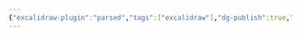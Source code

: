 ```yaml
---
{"excalidraw-plugin":"parsed","tags":["excalidraw"],"dg-publish":true,"permalink":"/setor-contabil/3-recursos/sobre-o-checklist-contabil-excalidraw/","dgPassFrontmatter":true,"created":"2025-06-03T22:59:43.410-03:00","updated":"2025-06-03T23:12:47.901-03:00"}
---
```

<style> .container {font-family: sans-serif; text-align: center;} .button-wrapper button {z-index: 1;height: 40px; width: 100px; margin: 10px;padding: 5px;} .excalidraw .App-menu_top .buttonList { display: flex;} .excalidraw-wrapper { height: 800px; margin: 50px; position: relative;} :root[dir="ltr"] .excalidraw .layer-ui__wrapper .zen-mode-transition.App-menu_bottom--transition-left {transform: none;} </style><script src="https://cdn.jsdelivr.net/npm/react@17/umd/react.production.min.js"></script><script src="https://cdn.jsdelivr.net/npm/react-dom@17/umd/react-dom.production.min.js"></script><script type="text/javascript" src="https://cdn.jsdelivr.net/npm/@excalidraw/excalidraw@0/dist/excalidraw.production.min.js"></script><div id="Sobre_o_checklist_contabilexcalidraw.md"></div><script>(function(){const InitialData={"type":"excalidraw","version":2,"source":"https://github.com/zsviczian/obsidian-excalidraw-plugin/releases/tag/2.5.2","elements":[{"type":"text","version":853,"versionNonce":2009711690,"index":"b1G","isDeleted":false,"id":"pKsJW2xU","fillStyle":"solid","strokeWidth":2,"strokeStyle":"solid","roughness":1,"opacity":100,"angle":0,"x":-1816.1945725663659,"y":1512.8399284876564,"strokeColor":"#1e1e1e","backgroundColor":"transparent","width":814.3339579098629,"height":217.7876276173793,"seed":27385283,"groupIds":[],"frameId":null,"roundness":null,"boundElements":[],"updated":1749003160432,"link":null,"locked":false,"fontSize":58.07670069796781,"fontFamily":5,"text":"1. Extratos bancários\nconsolidados detalhado -\nFormatos PDF e OFX","rawText":"1. Extratos bancários consolidados detalhado - Formatos PDF e OFX","textAlign":"left","verticalAlign":"top","containerId":null,"originalText":"1. Extratos bancários consolidados detalhado - Formatos PDF e OFX","autoResize":false,"lineHeight":1.25},{"type":"text","version":867,"versionNonce":366673238,"index":"b1H","isDeleted":false,"id":"e4IkXbo3","fillStyle":"solid","strokeWidth":2,"strokeStyle":"solid","roughness":1,"opacity":100,"angle":0,"x":-877.2997705492139,"y":1535.943999279507,"strokeColor":"#1e1e1e","backgroundColor":"transparent","width":903.4016182451126,"height":145.19175174491954,"seed":1439116643,"groupIds":[],"frameId":null,"roundness":null,"boundElements":[],"updated":1749003160432,"link":null,"locked":false,"fontSize":58.07670069796781,"fontFamily":5,"text":"2. Comprovantes bancários -\nFormato PDF / HTML","rawText":"2. Comprovantes bancários - Formato PDF / HTML","textAlign":"left","verticalAlign":"top","containerId":null,"originalText":"2. Comprovantes bancários - Formato PDF / HTML","autoResize":false,"lineHeight":1.25},{"type":"text","version":928,"versionNonce":123644682,"index":"b1I","isDeleted":false,"id":"b8D9yojl","fillStyle":"solid","strokeWidth":2,"strokeStyle":"solid","roughness":1,"opacity":100,"angle":0,"x":246.09334931586773,"y":1548.9114847146948,"strokeColor":"#1e1e1e","backgroundColor":"transparent","width":652.1036208939498,"height":145.19175174491954,"seed":65112323,"groupIds":[],"frameId":null,"roundness":null,"boundElements":[],"updated":1749003160432,"link":null,"locked":false,"fontSize":58.07670069796781,"fontFamily":5,"text":"3. Aplicação financeira\n- Formato PDF","rawText":"3. Aplicação financeira - Formato PDF","textAlign":"left","verticalAlign":"top","containerId":null,"originalText":"3. Aplicação financeira - Formato PDF","autoResize":false,"lineHeight":1.25},{"type":"text","version":889,"versionNonce":595387030,"index":"b1J","isDeleted":false,"id":"UygfBZE7","fillStyle":"solid","strokeWidth":2,"strokeStyle":"solid","roughness":1,"opacity":100,"angle":0,"x":-1750.3983474678603,"y":2447.9584670642234,"strokeColor":"#1e1e1e","backgroundColor":"transparent","width":674.3701371967059,"height":217.7876276173793,"seed":560951459,"groupIds":[],"frameId":null,"roundness":null,"boundElements":[],"updated":1749003160432,"link":null,"locked":false,"fontSize":58.07670069796781,"fontFamily":5,"text":"4. Relatório detalhado\n- Fornecedores de\nmercadorias pagos","rawText":"4. Relatório detalhado - Fornecedores de mercadorias pagos","textAlign":"left","verticalAlign":"top","containerId":null,"originalText":"4. Relatório detalhado - Fornecedores de mercadorias pagos","autoResize":false,"lineHeight":1.25},{"type":"text","version":786,"versionNonce":153663946,"index":"b1K","isDeleted":false,"id":"gXU4617C","fillStyle":"solid","strokeWidth":2,"strokeStyle":"solid","roughness":1,"opacity":100,"angle":0,"x":-824.0597850063878,"y":2492.068640563085,"strokeColor":"#1e1e1e","backgroundColor":"transparent","width":658.4653307781443,"height":145.19175174491954,"seed":270492739,"groupIds":[],"frameId":null,"roundness":null,"boundElements":[],"updated":1749003160432,"link":null,"locked":false,"fontSize":58.07670069796781,"fontFamily":5,"text":"5. Relatório detalhado\n- Despesas pagas","rawText":"5. Relatório detalhado - Despesas pagas","textAlign":"left","verticalAlign":"top","containerId":null,"originalText":"5. Relatório detalhado - Despesas pagas","autoResize":false,"lineHeight":1.25},{"type":"text","version":881,"versionNonce":103817174,"index":"b1L","isDeleted":false,"id":"XGywmFyn","fillStyle":"solid","strokeWidth":2,"strokeStyle":"solid","roughness":1,"opacity":100,"angle":0,"x":355.27307439649576,"y":2429.376979626091,"strokeColor":"#1e1e1e","backgroundColor":"transparent","width":623.4743312908489,"height":290.3835034898391,"seed":2010112995,"groupIds":[],"frameId":null,"roundness":null,"boundElements":[],"updated":1749003160432,"link":null,"locked":false,"fontSize":58.07670069796781,"fontFamily":5,"text":"6. Relatório\ndetalhado - Saldo em\nestoque no final do\nmês","rawText":"6. Relatório detalhado - Saldo em estoque no final do mês","textAlign":"left","verticalAlign":"top","containerId":null,"originalText":"6. Relatório detalhado - Saldo em estoque no final do mês","autoResize":false,"lineHeight":1.25},{"type":"text","version":794,"versionNonce":1279455370,"index":"b1M","isDeleted":false,"id":"X0orXwYB","fillStyle":"solid","strokeWidth":2,"strokeStyle":"solid","roughness":1,"opacity":100,"angle":0,"x":-941.5888644443535,"y":2035.7558469010808,"strokeColor":"#1971c2","backgroundColor":"transparent","width":995.6503107584847,"height":145.19175174491954,"seed":9400195,"groupIds":[],"frameId":null,"roundness":null,"boundElements":[{"id":"DFpiWHryf71sNQwHT1sEe","type":"arrow"}],"updated":1749003160432,"link":null,"locked":false,"fontSize":58.07670069796781,"fontFamily":5,"text":"INFORMAÇÕES FINANCEIRAS\nSETOR CONTÁBIL","rawText":"INFORMAÇÕES FINANCEIRAS\nSETOR CONTÁBIL","textAlign":"left","verticalAlign":"top","containerId":null,"originalText":"INFORMAÇÕES FINANCEIRAS\nSETOR CONTÁBIL","autoResize":false,"lineHeight":1.25},{"type":"text","version":742,"versionNonce":1107932438,"index":"b1N","isDeleted":false,"id":"yPno5Bau","fillStyle":"solid","strokeWidth":2,"strokeStyle":"solid","roughness":0,"opacity":100,"angle":0,"x":-1805.4790970389477,"y":2923.2805640733704,"strokeColor":"#e03131","backgroundColor":"transparent","width":2775.8337783543816,"height":72.59587587245977,"seed":1285326627,"groupIds":[],"frameId":null,"roundness":null,"boundElements":[],"updated":1749003160432,"link":null,"locked":false,"fontSize":58.07670069796781,"fontFamily":5,"text":"*** Enviar os comprovantes bancários de pagamentos da Caixa Econômica no formato HTML","rawText":"*** Enviar os comprovantes bancários de pagamentos da Caixa Econômica no formato HTML","textAlign":"left","verticalAlign":"top","containerId":null,"originalText":"*** Enviar os comprovantes bancários de pagamentos da Caixa Econômica no formato HTML","autoResize":false,"lineHeight":1.25},{"type":"text","version":855,"versionNonce":73944906,"index":"b1O","isDeleted":false,"id":"JcbVPFwS","fillStyle":"solid","strokeWidth":2,"strokeStyle":"solid","roughness":0,"opacity":100,"angle":0,"x":-1815.5242286066693,"y":3071.1454082049586,"strokeColor":"#e03131","backgroundColor":"transparent","width":2511.3091974878416,"height":72.59587587245977,"seed":845523651,"groupIds":[],"frameId":null,"roundness":null,"boundElements":[],"updated":1749003160432,"link":null,"locked":false,"fontSize":58.07670069796781,"fontFamily":5,"text":"*** Extratos bancários do Bradesco não precisam do comprovantes bancários","rawText":"*** Extratos bancários do Bradesco não precisam do comprovantes bancários","textAlign":"left","verticalAlign":"top","containerId":null,"originalText":"*** Extratos bancários do Bradesco não precisam do comprovantes bancários","autoResize":false,"lineHeight":1.25},{"type":"arrow","version":644,"versionNonce":276734550,"index":"b1P","isDeleted":false,"id":"YWAoxTQdu3_YilQl7R_mV","fillStyle":"solid","strokeWidth":2,"strokeStyle":"solid","roughness":0,"opacity":100,"angle":0,"x":1.6236648633457662,"y":2028.2931141803529,"strokeColor":"#e03131","backgroundColor":"transparent","width":279.26224044843667,"height":301.35711862367987,"seed":914971235,"groupIds":[],"frameId":null,"roundness":null,"boundElements":[],"updated":1749003160432,"link":null,"locked":false,"startBinding":null,"endBinding":null,"lastCommittedPoint":null,"startArrowhead":null,"endArrowhead":"arrow","points":[[0,0],[279.26224044843667,-301.35711862367987]],"elbowed":false},{"type":"arrow","version":606,"versionNonce":905172490,"index":"b1Q","isDeleted":false,"id":"O5auO3GQd4b_Y0pzb6C_J","fillStyle":"solid","strokeWidth":2,"strokeStyle":"solid","roughness":0,"opacity":100,"angle":0,"x":-543.1279149337629,"y":1998.1573929897722,"strokeColor":"#e03131","backgroundColor":"transparent","width":6.696909848678614,"height":271.2214440741592,"seed":1171658243,"groupIds":[],"frameId":null,"roundness":null,"boundElements":[],"updated":1749003160432,"link":null,"locked":false,"startBinding":null,"endBinding":null,"lastCommittedPoint":null,"startArrowhead":null,"endArrowhead":"arrow","points":[[0,0],[6.696909848678614,-271.2214440741592]],"elbowed":false},{"type":"arrow","version":587,"versionNonce":878962582,"index":"b1R","isDeleted":false,"id":"DFpiWHryf71sNQwHT1sEe","fillStyle":"solid","strokeWidth":2,"strokeStyle":"solid","roughness":0,"opacity":100,"angle":0,"x":-970.3328452534558,"y":1991.4605764232124,"strokeColor":"#e03131","backgroundColor":"transparent","width":186.63214382388617,"height":244.43413116685963,"seed":793402787,"groupIds":[],"frameId":null,"roundness":null,"boundElements":[],"updated":1749003160432,"link":null,"locked":false,"startBinding":null,"endBinding":null,"lastCommittedPoint":null,"startArrowhead":null,"endArrowhead":"arrow","points":[[0,0],[-186.63214382388617,-244.43413116685963]],"elbowed":false},{"type":"arrow","version":580,"versionNonce":568362186,"index":"b1S","isDeleted":false,"id":"i4e4TUIO2RUmawToONlDp","fillStyle":"solid","strokeWidth":2,"strokeStyle":"solid","roughness":0,"opacity":100,"angle":0,"x":-981.7697265308661,"y":2219.1526195326132,"strokeColor":"#e03131","backgroundColor":"transparent","width":192.79680326119896,"height":214.2960518741315,"seed":1578414403,"groupIds":[],"frameId":null,"roundness":null,"boundElements":[],"updated":1749003160432,"link":null,"locked":false,"startBinding":null,"endBinding":null,"lastCommittedPoint":null,"startArrowhead":null,"endArrowhead":"arrow","points":[[0,0],[-192.79680326119896,214.2960518741315]],"elbowed":false},{"type":"arrow","version":627,"versionNonce":1307477206,"index":"b1T","isDeleted":false,"id":"-7SY96ywnDTJGu_QPXVDG","fillStyle":"solid","strokeWidth":2,"strokeStyle":"solid","roughness":0,"opacity":100,"angle":0,"x":-546.4759967296284,"y":2215.8041646082734,"strokeColor":"#e03131","backgroundColor":"transparent","width":5.045907545251583,"height":241.0857695246387,"seed":1402179811,"groupIds":[],"frameId":null,"roundness":null,"boundElements":[],"updated":1749003160432,"link":null,"locked":false,"startBinding":null,"endBinding":null,"lastCommittedPoint":null,"startArrowhead":null,"endArrowhead":"arrow","points":[[0,0],[-5.045907545251583,241.0857695246387]],"elbowed":false},{"type":"arrow","version":616,"versionNonce":835279754,"index":"b1U","isDeleted":false,"id":"_pE2Q5cgxWXySlkXB7P9E","fillStyle":"solid","strokeWidth":2,"strokeStyle":"solid","roughness":0,"opacity":100,"angle":0,"x":72.98032857519138,"y":2215.8041646082734,"strokeColor":"#e03131","backgroundColor":"transparent","width":234.4254488722706,"height":165.69080510810255,"seed":1632992387,"groupIds":[],"frameId":null,"roundness":null,"boundElements":[],"updated":1749003160432,"link":null,"locked":false,"startBinding":null,"endBinding":null,"lastCommittedPoint":null,"startArrowhead":null,"endArrowhead":"arrow","points":[[0,0],[234.4254488722706,165.69080510810255]],"elbowed":false},{"type":"text","version":618,"versionNonce":783514134,"index":"b1V","isDeleted":false,"id":"1QChDGyo","fillStyle":"hachure","strokeWidth":2,"strokeStyle":"solid","roughness":0,"opacity":100,"angle":0,"x":-1891.308438378337,"y":1170.1544992118324,"strokeColor":"#000000","backgroundColor":"transparent","width":1344.1325884656655,"height":72.59587587245977,"seed":588837923,"groupIds":[],"frameId":null,"roundness":null,"boundElements":[],"updated":1749003160432,"link":null,"locked":false,"fontSize":58.07670069796781,"fontFamily":5,"text":"DOCUMENTOS FINANCEIROS/CONTÁBEIS","rawText":"DOCUMENTOS FINANCEIROS/CONTÁBEIS","textAlign":"left","verticalAlign":"top","containerId":null,"originalText":"DOCUMENTOS FINANCEIROS/CONTÁBEIS","autoResize":false,"lineHeight":1.25},{"type":"arrow","version":614,"versionNonce":1676237386,"index":"b1W","isDeleted":false,"id":"ZXyLKkpU4dS_uRTXFkXwM","fillStyle":"hachure","strokeWidth":2,"strokeStyle":"solid","roughness":0,"opacity":100,"angle":0,"x":634.4749075260397,"y":2073.436613896548,"strokeColor":"#000000","backgroundColor":"transparent","width":942.8220542257272,"height":18.55896369649492,"seed":952924099,"groupIds":[],"frameId":null,"roundness":{"type":2},"boundElements":[],"updated":1749003160432,"link":null,"locked":false,"startBinding":null,"endBinding":null,"lastCommittedPoint":null,"startArrowhead":null,"endArrowhead":"arrow","points":[[0,0],[942.8220542257272,-18.55896369649492]],"elbowed":false},{"type":"text","version":632,"versionNonce":765970262,"index":"b1X","isDeleted":false,"id":"35nXhL94","fillStyle":"hachure","strokeWidth":2,"strokeStyle":"solid","roughness":0,"opacity":100,"angle":0,"x":1710.7145321060161,"y":1937.245421520512,"strokeColor":"#000000","backgroundColor":"transparent","width":1076.4330517136234,"height":145.19175174491954,"seed":1083082595,"groupIds":[],"frameId":null,"roundness":null,"boundElements":[],"updated":1749003160432,"link":null,"locked":false,"fontSize":58.07670069796781,"fontFamily":5,"text":"1) FLUXO DE CAIXA \n2) BALANÇO PATRIMONIAL","rawText":"1) FLUXO DE CAIXA \n2) BALANÇO PATRIMONIAL","textAlign":"left","verticalAlign":"top","containerId":null,"originalText":"1) FLUXO DE CAIXA \n2) BALANÇO PATRIMONIAL","autoResize":false,"lineHeight":1.25},{"type":"text","version":632,"versionNonce":924549386,"index":"b1Y","isDeleted":false,"id":"gPwRpvq1","fillStyle":"hachure","strokeWidth":2,"strokeStyle":"solid","roughness":0,"opacity":100,"angle":0,"x":1718.016488712964,"y":2083.4362988746243,"strokeColor":"#000000","backgroundColor":"transparent","width":438.9928508924294,"height":653.3628828521379,"seed":279814915,"groupIds":[],"frameId":null,"roundness":null,"boundElements":[],"updated":1749003160432,"link":null,"locked":false,"fontSize":58.07670069796781,"fontFamily":5,"text":"DRE\n\nReceitas\nCustos\nDespesas\nLucro/Prejuizo\nIRPJ\nCSLL\nLucro Líquido","rawText":"DRE\n\nReceitas\nCustos\nDespesas\nLucro/Prejuizo\nIRPJ\nCSLL\nLucro Líquido","textAlign":"left","verticalAlign":"top","containerId":null,"originalText":"DRE\n\nReceitas\nCustos\nDespesas\nLucro/Prejuizo\nIRPJ\nCSLL\nLucro Líquido","autoResize":false,"lineHeight":1.25},{"type":"text","version":665,"versionNonce":2065722518,"index":"b1f","isDeleted":false,"id":"LXaRydTQ","fillStyle":"hachure","strokeWidth":2,"strokeStyle":"solid","roughness":0,"opacity":100,"angle":0,"x":1793.791548888712,"y":1201.2943914847383,"strokeColor":"#000000","backgroundColor":"transparent","width":587.8623876791405,"height":72.59587587245977,"seed":1087812707,"groupIds":[],"frameId":null,"roundness":null,"boundElements":[{"id":"MtiXQiDwSjmChWUebq6p6","type":"arrow"}],"updated":1749003160432,"link":null,"locked":false,"fontSize":58.07670069796781,"fontFamily":5,"text":"SETOR FISCAL","rawText":"SETOR FISCAL","textAlign":"left","verticalAlign":"top","containerId":null,"originalText":"SETOR FISCAL","autoResize":false,"lineHeight":1.25},{"type":"text","version":545,"versionNonce":1195525770,"index":"b1g","isDeleted":false,"id":"w8S9wVNA","fillStyle":"hachure","strokeWidth":2,"strokeStyle":"solid","roughness":0,"opacity":100,"angle":0,"x":1150.266685681319,"y":1219.0156952484313,"strokeColor":"#000000","backgroundColor":"transparent","width":625.1165508133544,"height":72.59587587245977,"seed":292040707,"groupIds":[],"frameId":null,"roundness":null,"boundElements":[],"updated":1749003160432,"link":null,"locked":false,"fontSize":58.07670069796781,"fontFamily":5,"text":"SETOR PESSOAL","rawText":"SETOR PESSOAL","textAlign":"left","verticalAlign":"top","containerId":null,"originalText":"SETOR PESSOAL","autoResize":false,"lineHeight":1.25},{"type":"arrow","version":1230,"versionNonce":790230678,"index":"b1h","isDeleted":false,"id":"MtiXQiDwSjmChWUebq6p6","fillStyle":"hachure","strokeWidth":2,"strokeStyle":"solid","roughness":0,"opacity":100,"angle":0,"x":2254.602372478321,"y":1285.572483439726,"strokeColor":"#000000","backgroundColor":"transparent","width":404.24268117209164,"height":580.3137847052016,"seed":898185123,"groupIds":[],"frameId":null,"roundness":{"type":2},"boundElements":[],"updated":1749003160897,"link":null,"locked":false,"startBinding":{"elementId":"LXaRydTQ","focus":-0.6274817800059762,"gap":11.682216082527816,"fixedPoint":null},"endBinding":null,"lastCommittedPoint":null,"startArrowhead":null,"endArrowhead":"arrow","points":[[0,0],[-404.24268117209164,580.3137847052016]],"elbowed":false},{"type":"arrow","version":885,"versionNonce":1359799626,"index":"b1i","isDeleted":false,"id":"KcbV00V0P-ii4ZqwoYBQ_","fillStyle":"hachure","strokeWidth":2,"strokeStyle":"solid","roughness":0,"opacity":100,"angle":0,"x":1372.101732002454,"y":1320.78570184346,"strokeColor":"#000000","backgroundColor":"transparent","width":323.8198600455122,"height":550.0823733154466,"seed":728255299,"groupIds":[],"frameId":null,"roundness":{"type":2},"boundElements":[],"updated":1749003160432,"link":null,"locked":false,"startBinding":null,"endBinding":null,"lastCommittedPoint":null,"startArrowhead":null,"endArrowhead":"arrow","points":[[0,0],[323.8198600455122,550.0823733154466]],"elbowed":false},{"type":"text","version":652,"versionNonce":1050045526,"index":"b1j","isDeleted":false,"id":"IM0EfdIH","fillStyle":"hachure","strokeWidth":2,"strokeStyle":"solid","roughness":0,"opacity":100,"angle":0,"x":1765.6677229736383,"y":2953.367065506075,"strokeColor":"#000000","backgroundColor":"transparent","width":1036.2314032003192,"height":362.9793793622988,"seed":660859619,"groupIds":[],"frameId":null,"roundness":null,"boundElements":[],"updated":1749003160432,"link":null,"locked":false,"fontSize":58.07670069796782,"fontFamily":5,"text":"IRPJ - Sobre  Lucro\nCSLL - Sobre o Lucro\nPIS - Sobre o faturamento\nCOFINS - Sobre o Faturamento\nINSS - Sobre a Folha","rawText":"IRPJ - Sobre  Lucro\nCSLL - Sobre o Lucro\nPIS - Sobre o faturamento\nCOFINS - Sobre o Faturamento\nINSS - Sobre a Folha","textAlign":"left","verticalAlign":"top","containerId":null,"originalText":"IRPJ - Sobre  Lucro\nCSLL - Sobre o Lucro\nPIS - Sobre o faturamento\nCOFINS - Sobre o Faturamento\nINSS - Sobre a Folha","autoResize":false,"lineHeight":1.25},{"type":"ellipse","version":520,"versionNonce":1838525450,"index":"b1k","isDeleted":false,"id":"XISZw91w_gw7gfSezIqrm","fillStyle":"hachure","strokeWidth":2,"strokeStyle":"solid","roughness":0,"opacity":100,"angle":0,"x":1631.1568517712926,"y":2500.0155490292805,"strokeColor":"#e03131","backgroundColor":"transparent","width":488.22458193962916,"height":179.34782826979503,"seed":1309316739,"groupIds":[],"frameId":null,"roundness":{"type":2},"boundElements":[],"updated":1749003160432,"link":null,"locked":false},{"type":"text","version":501,"versionNonce":552759702,"index":"b1l","isDeleted":false,"id":"hy2cPOLU","fillStyle":"hachure","strokeWidth":2,"strokeStyle":"solid","roughness":0,"opacity":100,"angle":0,"x":-1995.6538921597871,"y":786.2479134090871,"strokeColor":"#000000","backgroundColor":"transparent","width":1572.4521479516266,"height":97.50525791317372,"seed":773508643,"groupIds":[],"frameId":null,"roundness":null,"boundElements":[],"updated":1749003160432,"link":null,"locked":false,"fontSize":78.00420633053898,"fontFamily":5,"text":"Checklist solicitado por email","rawText":"Checklist solicitado por email","textAlign":"left","verticalAlign":"top","containerId":null,"originalText":"Checklist solicitado por email","autoResize":false,"lineHeight":1.25},{"type":"arrow","version":796,"versionNonce":1926732490,"index":"b1m","isDeleted":false,"id":"mW2xW02qi6ZUNJngWwffQ","fillStyle":"hachure","strokeWidth":2,"strokeStyle":"solid","roughness":0,"opacity":100,"angle":0,"x":-2065.4003006621133,"y":875.9218275439845,"strokeColor":"#000000","backgroundColor":"transparent","width":154.43837683491788,"height":259.05792019424314,"seed":2055410115,"groupIds":[],"frameId":null,"roundness":{"type":2},"boundElements":[],"updated":1749003160432,"link":null,"locked":false,"startBinding":null,"endBinding":null,"lastCommittedPoint":null,"startArrowhead":null,"endArrowhead":"arrow","points":[[0,0],[154.43837683491788,259.05792019424314]],"elbowed":false},{"type":"text","version":574,"versionNonce":2082197206,"index":"b1n","isDeleted":false,"id":"M1cpcRfx","fillStyle":"hachure","strokeWidth":2,"strokeStyle":"solid","roughness":0,"opacity":100,"angle":0,"x":2057.510717952666,"y":790.1890156206535,"strokeColor":"#000000","backgroundColor":"transparent","width":582.763507474265,"height":290.3835034898391,"seed":73523555,"groupIds":[],"frameId":null,"roundness":null,"boundElements":[],"updated":1749003160432,"link":null,"locked":false,"fontSize":58.07670069796781,"fontFamily":5,"text":"Vendas, compras,\nmaterial de consumo,\ndevolução de\nvendas, etc","rawText":"Vendas, compras, material de consumo, devolução de vendas, etc","textAlign":"left","verticalAlign":"top","containerId":null,"originalText":"Vendas, compras, material de consumo, devolução de vendas, etc","autoResize":false,"lineHeight":1.25},{"type":"text","version":574,"versionNonce":1064153482,"index":"b1o","isDeleted":false,"id":"vMJ7QXyc","fillStyle":"hachure","strokeWidth":2,"strokeStyle":"solid","roughness":0,"opacity":100,"angle":0,"x":1051.8569157640886,"y":764.4029764858423,"strokeColor":"#000000","backgroundColor":"transparent","width":391.9472776284134,"height":362.9793793622988,"seed":1963310339,"groupIds":[],"frameId":null,"roundness":null,"boundElements":[],"updated":1749003160432,"link":null,"locked":false,"fontSize":58.07670069796781,"fontFamily":5,"text":"Folha de\nPagamento,\nrescisão,\nférias, FGTS,\nINSS, etc","rawText":"Folha de Pagamento, rescisão, férias, FGTS, INSS, etc","textAlign":"left","verticalAlign":"top","containerId":null,"originalText":"Folha de Pagamento, rescisão, férias, FGTS, INSS, etc","autoResize":false,"lineHeight":1.25},{"type":"ellipse","version":508,"versionNonce":2091353110,"index":"b1p","isDeleted":false,"id":"8JZ0bmA4H0-oi7TjGm-P5","fillStyle":"hachure","strokeWidth":2,"strokeStyle":"solid","roughness":0,"opacity":100,"angle":0,"x":866.1976638693232,"y":717.9881635121503,"strokeColor":"#000000","backgroundColor":"transparent","width":691.0649293094428,"height":469.305251360425,"seed":1206723747,"groupIds":[],"frameId":null,"roundness":{"type":2},"boundElements":[],"updated":1749003160432,"link":null,"locked":false},{"type":"ellipse","version":526,"versionNonce":647163978,"index":"b1q","isDeleted":false,"id":"3Ly_QKaA3rNo2R2M7_MG-","fillStyle":"hachure","strokeWidth":2,"strokeStyle":"solid","roughness":0,"opacity":100,"angle":0,"x":1815.122697182037,"y":697.3593896732702,"strokeColor":"#000000","backgroundColor":"transparent","width":938.6102153760031,"height":453.8335991450533,"seed":80123971,"groupIds":[],"frameId":null,"roundness":{"type":2},"boundElements":[],"updated":1749003160432,"link":null,"locked":false},{"type":"line","version":489,"versionNonce":822918477,"index":"b24","isDeleted":false,"id":"AT4g-UC5RUvrTSuLBK16f","fillStyle":"hachure","strokeWidth":2,"strokeStyle":"solid","roughness":1,"opacity":100,"angle":0,"x":4235.437296808372,"y":900.0916352462327,"strokeColor":"#1e1e1e","backgroundColor":"transparent","width":22.36208402559896,"height":1762.8820788241446,"seed":417978115,"groupIds":[],"frameId":null,"roundness":{"type":2},"boundElements":[],"updated":1745463547457,"link":null,"locked":false,"startBinding":null,"endBinding":null,"lastCommittedPoint":null,"startArrowhead":null,"endArrowhead":null,"points":[[0,0],[22.36208402559896,1762.8820788241446]]},{"type":"text","version":367,"versionNonce":2046355414,"index":"b0o","isDeleted":true,"id":"Yr1oHQnB","fillStyle":"solid","strokeWidth":2,"strokeStyle":"solid","roughness":1,"opacity":100,"angle":0,"x":-2120.1723029773652,"y":1391.2022416470209,"strokeColor":"#1e1e1e","backgroundColor":"transparent","width":98.59002685546875,"height":75,"seed":229126211,"groupIds":[],"frameId":null,"roundness":null,"boundElements":[{"id":"uWeh7UYtxI_cyPyn5otU8","type":"arrow"}],"updated":1749003143721,"link":null,"locked":false,"fontSize":20,"fontFamily":5,"text":"Dia 01\nEnvio de\nChecklist","rawText":"Dia 01\nEnvio de Checklist","textAlign":"left","verticalAlign":"top","containerId":null,"originalText":"Dia 01\nEnvio de Checklist","autoResize":false,"lineHeight":1.25},{"type":"text","version":439,"versionNonce":1816832138,"index":"b0p","isDeleted":true,"id":"tYdugbI8","fillStyle":"solid","strokeWidth":2,"strokeStyle":"solid","roughness":1,"opacity":100,"angle":0,"x":-2079.094801916593,"y":1190.9686208522348,"strokeColor":"#1e1e1e","backgroundColor":"transparent","width":131.45343017578125,"height":75,"seed":1650405347,"groupIds":[],"frameId":null,"roundness":null,"boundElements":[{"id":"rFUWMJN0IlO64cKh8ii9a","type":"arrow"}],"updated":1749003143721,"link":null,"locked":false,"fontSize":20,"fontFamily":5,"text":"Dia 20\nCobrança de\nDocumentos","rawText":"Dia 20\nCobrança de Documentos","textAlign":"left","verticalAlign":"top","containerId":null,"originalText":"Dia 20\nCobrança de Documentos","autoResize":false,"lineHeight":1.25},{"type":"text","version":605,"versionNonce":1366916374,"index":"b0q","isDeleted":true,"id":"UQp1ebUE","fillStyle":"solid","strokeWidth":2,"strokeStyle":"solid","roughness":1,"opacity":100,"angle":0,"x":-1719.3618259507593,"y":1110.6342080001,"strokeColor":"#1e1e1e","backgroundColor":"transparent","width":143.50335693359375,"height":77.4725592638468,"seed":1934965635,"groupIds":[],"frameId":null,"roundness":null,"boundElements":[{"id":"kIvkMnhdC9wuGGiICAPpY","type":"arrow"}],"updated":1749003143721,"link":null,"locked":false,"fontSize":20.659349137025814,"fontFamily":5,"text":"21/11~22/11\nIntegrar\nFolha","rawText":"21/11~22/11\nIntegrar Folha","textAlign":"left","verticalAlign":"top","containerId":null,"originalText":"21/11~22/11\nIntegrar Folha","autoResize":false,"lineHeight":1.25},{"type":"text","version":573,"versionNonce":985204554,"index":"b0r","isDeleted":true,"id":"iO2CGNqA","fillStyle":"solid","strokeWidth":2,"strokeStyle":"solid","roughness":1,"opacity":100,"angle":0,"x":-1554.6345496012455,"y":1529.5384712191003,"strokeColor":"#1e1e1e","backgroundColor":"transparent","width":211.9832581785852,"height":61.24508963953794,"seed":2093536035,"groupIds":[],"frameId":null,"roundness":null,"boundElements":[{"id":"Pnr1VsSHRiY03YFGAWu-5","type":"arrow"}],"updated":1749003143721,"link":null,"locked":false,"fontSize":24.498035855815175,"fontFamily":5,"text":"25/11 até 29/11\nIntegrar Fiscal","rawText":"25/11 até 29/11\nIntegrar Fiscal","textAlign":"left","verticalAlign":"top","containerId":null,"originalText":"25/11 até 29/11\nIntegrar Fiscal","autoResize":false,"lineHeight":1.25},{"type":"text","version":764,"versionNonce":783641174,"index":"b0s","isDeleted":true,"id":"poXGbiVH","fillStyle":"solid","strokeWidth":2,"strokeStyle":"solid","roughness":1,"opacity":100,"angle":0,"x":-1495.3045215660572,"y":1182.169533169029,"strokeColor":"#1e1e1e","backgroundColor":"transparent","width":287.6010724763446,"height":47.432946288778794,"seed":791180995,"groupIds":[],"frameId":null,"roundness":null,"boundElements":[{"id":"7fa529S_gkvyIexqVncoa","type":"arrow"}],"updated":1749003143721,"link":null,"locked":false,"fontSize":18.973178515511517,"fontFamily":5,"text":"Vencto dos impostos PIS E\nCOFINS  dia 22/11/2024","rawText":"Vencto dos impostos PIS E COFINS  dia 22/11/2024","textAlign":"left","verticalAlign":"top","containerId":null,"originalText":"Vencto dos impostos PIS E COFINS  dia 22/11/2024","autoResize":false,"lineHeight":1.25},{"type":"text","version":647,"versionNonce":1366134282,"index":"b0t","isDeleted":true,"id":"7JK5IPC7","fillStyle":"solid","strokeWidth":2,"strokeStyle":"solid","roughness":1,"opacity":100,"angle":0,"x":-1479.3469125390652,"y":1345.0445640328426,"strokeColor":"#1e1e1e","backgroundColor":"transparent","width":313.6842857971285,"height":50,"seed":689088099,"groupIds":[],"frameId":null,"roundness":null,"boundElements":[],"updated":1749003143721,"link":null,"locked":false,"fontSize":20,"fontFamily":5,"text":"Vencto dos impostos IRPJ e\nCSLL 29/11/2024","rawText":"Vencto dos impostos IRPJ e CSLL 29/11/2024","textAlign":"left","verticalAlign":"top","containerId":null,"originalText":"Vencto dos impostos IRPJ e CSLL 29/11/2024","autoResize":false,"lineHeight":1.25},{"type":"text","version":579,"versionNonce":1887547286,"index":"b0u","isDeleted":true,"id":"kZrsDX1u","fillStyle":"solid","strokeWidth":2,"strokeStyle":"solid","roughness":1,"opacity":100,"angle":0,"x":-1880.994431883992,"y":1522.5937320351322,"strokeColor":"#1e1e1e","backgroundColor":"transparent","width":140.2169189453125,"height":100,"seed":827712003,"groupIds":[],"frameId":null,"roundness":null,"boundElements":[{"id":"-6OaqeORuPdBvlLReZBeH","type":"arrow"}],"updated":1749003143721,"link":null,"locked":false,"fontSize":20,"fontFamily":5,"text":"15/12\nFechamento\nde Balanço\n(3º Trimestre)","rawText":"15/12\nFechamento de Balanço (3º Trimestre)","textAlign":"left","verticalAlign":"top","containerId":null,"originalText":"15/12\nFechamento de Balanço (3º Trimestre)","autoResize":false,"lineHeight":1.25},{"type":"text","version":309,"versionNonce":358825162,"index":"b0v","isDeleted":true,"id":"An4QdMYo","fillStyle":"solid","strokeWidth":2,"strokeStyle":"solid","roughness":1,"opacity":100,"angle":0,"x":-1752.7342701012135,"y":1331.260474400036,"strokeColor":"#1e1e1e","backgroundColor":"transparent","width":187.32110595703125,"height":25,"seed":821078435,"groupIds":[],"frameId":null,"roundness":null,"boundElements":[{"id":"Pnr1VsSHRiY03YFGAWu-5","type":"arrow"},{"id":"uWeh7UYtxI_cyPyn5otU8","type":"arrow"},{"id":"rFUWMJN0IlO64cKh8ii9a","type":"arrow"},{"id":"kIvkMnhdC9wuGGiICAPpY","type":"arrow"},{"id":"kljlOC5oFgFvXCMTgv5kH","type":"arrow"},{"id":"7fa529S_gkvyIexqVncoa","type":"arrow"},{"id":"-6OaqeORuPdBvlLReZBeH","type":"arrow"}],"updated":1749003143721,"link":null,"locked":false,"fontSize":20,"fontFamily":5,"text":"Setor Contábil","rawText":"Setor Contábil","textAlign":"left","verticalAlign":"top","containerId":null,"originalText":"Setor Contábil","autoResize":false,"lineHeight":1.25},{"type":"arrow","version":731,"versionNonce":1393773782,"index":"b0w","isDeleted":true,"id":"uWeh7UYtxI_cyPyn5otU8","fillStyle":"solid","strokeWidth":2,"strokeStyle":"solid","roughness":1,"opacity":100,"angle":0,"x":-1759.3070240074635,"y":1344.6801581644922,"strokeColor":"#1e1e1e","backgroundColor":"transparent","width":250.2253253566207,"height":72.42148730014152,"seed":1829862723,"groupIds":[],"frameId":null,"roundness":{"type":2},"boundElements":[],"updated":1749003143721,"link":null,"locked":false,"startBinding":{"elementId":"An4QdMYo","focus":0.7092141222202876,"gap":6.57275390625,"fixedPoint":null},"endBinding":{"elementId":"Yr1oHQnB","focus":0.11888158951786745,"gap":12.049926757812273,"fixedPoint":null},"lastCommittedPoint":null,"startArrowhead":null,"endArrowhead":"arrow","points":[[0,0],[-250.2253253566207,72.42148730014152]],"elbowed":false},{"type":"arrow","version":779,"versionNonce":339022730,"index":"b0x","isDeleted":true,"id":"rFUWMJN0IlO64cKh8ii9a","fillStyle":"solid","strokeWidth":2,"strokeStyle":"solid","roughness":1,"opacity":100,"angle":0,"x":-1712.6468386320234,"y":1319.2105781598016,"strokeColor":"#1e1e1e","backgroundColor":"transparent","width":233.99453310878823,"height":83.05134126869824,"seed":18275555,"groupIds":[],"frameId":null,"roundness":{"type":2},"boundElements":[],"updated":1749003143721,"link":null,"locked":false,"startBinding":{"elementId":"An4QdMYo","focus":0.12100844574272612,"gap":12.049896240234375,"fixedPoint":null},"endBinding":{"elementId":"tYdugbI8","focus":-0.26291386784372306,"gap":1,"fixedPoint":null},"lastCommittedPoint":null,"startArrowhead":null,"endArrowhead":"arrow","points":[[0,0],[-233.99453310878823,-83.05134126869824]],"elbowed":false},{"type":"arrow","version":973,"versionNonce":1140802070,"index":"b0y","isDeleted":true,"id":"kIvkMnhdC9wuGGiICAPpY","fillStyle":"solid","strokeWidth":2,"strokeStyle":"solid","roughness":1,"opacity":100,"angle":0,"x":-1658.7695482855902,"y":1324.6878120465203,"strokeColor":"#1e1e1e","backgroundColor":"transparent","width":13.881575608244802,"height":123.62715208040356,"seed":412043395,"groupIds":[],"frameId":null,"roundness":{"type":2},"boundElements":[],"updated":1749003143721,"link":null,"locked":false,"startBinding":{"elementId":"An4QdMYo","focus":-0.019328222911707035,"gap":6.572662353515625,"fixedPoint":null},"endBinding":{"elementId":"XFbThsnWDIa5C3v9ivQmv","focus":-0.17020705209291756,"gap":3.923067575048897,"fixedPoint":null},"lastCommittedPoint":null,"startArrowhead":null,"endArrowhead":"arrow","points":[[0,0],[13.881575608244802,-123.62715208040356]],"elbowed":false},{"type":"arrow","version":617,"versionNonce":1881018954,"index":"b0z","isDeleted":true,"id":"kljlOC5oFgFvXCMTgv5kH","fillStyle":"solid","strokeWidth":2,"strokeStyle":"solid","roughness":1,"opacity":100,"angle":0,"x":-1596.695125417949,"y":1355.3845931387377,"strokeColor":"#1e1e1e","backgroundColor":"transparent","width":88.34956634119416,"height":13.972212859375002,"seed":1765359651,"groupIds":[],"frameId":null,"roundness":{"type":2},"boundElements":[],"updated":1749003143721,"link":null,"locked":false,"startBinding":{"elementId":"An4QdMYo","focus":0.06440859415495162,"gap":1,"fixedPoint":null},"endBinding":null,"lastCommittedPoint":null,"startArrowhead":null,"endArrowhead":"arrow","points":[[0,0],[88.34956634119416,13.972212859375002]],"elbowed":false},{"type":"arrow","version":1235,"versionNonce":909807446,"index":"b10","isDeleted":true,"id":"7fa529S_gkvyIexqVncoa","fillStyle":"solid","strokeWidth":2,"strokeStyle":"solid","roughness":1,"opacity":100,"angle":0,"x":-1597.1810474449635,"y":1329.069586948864,"strokeColor":"#1e1e1e","backgroundColor":"transparent","width":104.52685866821537,"height":62.524538023349265,"seed":1828930499,"groupIds":[],"frameId":null,"roundness":{"type":2},"boundElements":[],"updated":1749003143721,"link":null,"locked":false,"startBinding":{"elementId":"An4QdMYo","focus":0.32588667889495687,"gap":2.190887451171875,"fixedPoint":null},"endBinding":{"elementId":"4y0mRhCHtU6iFAuojOaoy","focus":0.21255658508619807,"gap":17.97504405915953,"fixedPoint":null},"lastCommittedPoint":null,"startArrowhead":null,"endArrowhead":"arrow","points":[[0,0],[104.52685866821537,-62.524538023349265]],"elbowed":false},{"type":"arrow","version":974,"versionNonce":1274624266,"index":"b11","isDeleted":true,"id":"-6OaqeORuPdBvlLReZBeH","fillStyle":"solid","strokeWidth":2,"strokeStyle":"solid","roughness":1,"opacity":100,"angle":0,"x":-1710.0120410973072,"y":1369.601050571911,"strokeColor":"#1e1e1e","backgroundColor":"transparent","width":98.18494754625749,"height":146.41998859212742,"seed":1544278883,"groupIds":[],"frameId":null,"roundness":{"type":2},"boundElements":[],"updated":1749003143721,"link":null,"locked":false,"startBinding":{"elementId":"An4QdMYo","focus":0.3293758050732776,"gap":13.340576171875,"fixedPoint":null},"endBinding":{"elementId":"kZrsDX1u","focus":-0.34010060655480384,"gap":6.57269287109375,"fixedPoint":null},"lastCommittedPoint":null,"startArrowhead":null,"endArrowhead":"arrow","points":[[0,0],[-98.18494754625749,146.41998859212742]],"elbowed":false},{"type":"arrow","version":1275,"versionNonce":1981428886,"index":"b12","isDeleted":true,"id":"Pnr1VsSHRiY03YFGAWu-5","fillStyle":"solid","strokeWidth":2,"strokeStyle":"solid","roughness":1,"opacity":100,"angle":0,"x":-1658.5260791832447,"y":1366.314704136364,"strokeColor":"#1e1e1e","backgroundColor":"transparent","width":103.38613552685686,"height":158.07217867751237,"seed":1721855747,"groupIds":[],"frameId":null,"roundness":{"type":2},"boundElements":[],"updated":1749003143721,"link":null,"locked":false,"startBinding":{"elementId":"An4QdMYo","focus":0.13947722912333768,"gap":10.054229736328125,"fixedPoint":null},"endBinding":{"elementId":"iO2CGNqA","focus":-0.6594119582346906,"gap":5.151588405223947,"fixedPoint":null},"lastCommittedPoint":null,"startArrowhead":null,"endArrowhead":"arrow","points":[[0,0],[103.38613552685686,158.07217867751237]],"elbowed":false},{"type":"ellipse","version":818,"versionNonce":927041482,"index":"b13","isDeleted":true,"id":"XFbThsnWDIa5C3v9ivQmv","fillStyle":"solid","strokeWidth":2,"strokeStyle":"solid","roughness":1,"opacity":100,"angle":0,"x":-1787.9428484926598,"y":1097.5358073745635,"strokeColor":"#e03131","backgroundColor":"transparent","width":254.73297015544642,"height":99.97785810786378,"seed":792893091,"groupIds":[],"frameId":null,"roundness":{"type":2},"boundElements":[{"id":"kIvkMnhdC9wuGGiICAPpY","type":"arrow"}],"updated":1749003143721,"link":null,"locked":false},{"type":"ellipse","version":640,"versionNonce":2102604246,"index":"b14","isDeleted":true,"id":"4y0mRhCHtU6iFAuojOaoy","fillStyle":"solid","strokeWidth":2,"strokeStyle":"solid","roughness":1,"opacity":100,"angle":0,"x":-1529.9734352723012,"y":1144.5637438399895,"strokeColor":"#e03131","backgroundColor":"transparent","width":358.52018475921795,"height":127.14717891645876,"seed":77449795,"groupIds":[],"frameId":null,"roundness":{"type":2},"boundElements":[{"id":"7fa529S_gkvyIexqVncoa","type":"arrow"}],"updated":1749003143721,"link":null,"locked":false},{"type":"text","version":532,"versionNonce":437386890,"index":"b15","isDeleted":true,"id":"bEQbnhum","fillStyle":"solid","strokeWidth":2,"strokeStyle":"solid","roughness":0,"opacity":100,"angle":0,"x":-2339.147042537591,"y":1662.57710898824,"strokeColor":"#e03131","backgroundColor":"transparent","width":464.4688720703125,"height":25,"seed":1536264675,"groupIds":[],"frameId":null,"roundness":null,"boundElements":[],"updated":1749003143721,"link":null,"locked":false,"fontSize":20,"fontFamily":5,"text":"*PIS. COFINS, IRPJ e CSLL no Lucro Real","rawText":"*PIS. COFINS, IRPJ e CSLL no Lucro Real","textAlign":"left","verticalAlign":"top","containerId":null,"originalText":"*PIS. COFINS, IRPJ e CSLL no Lucro Real","autoResize":false,"lineHeight":1.25},{"type":"text","version":385,"versionNonce":1190823702,"index":"b16","isDeleted":true,"id":"QiAaSEMO","fillStyle":"solid","strokeWidth":2,"strokeStyle":"solid","roughness":0,"opacity":100,"angle":0,"x":-2343.367927950897,"y":1716.263862514027,"strokeColor":"#1971c2","backgroundColor":"transparent","width":510.47735595703125,"height":25,"seed":153900419,"groupIds":[],"frameId":null,"roundness":null,"boundElements":[],"updated":1749003143721,"link":null,"locked":false,"fontSize":20,"fontFamily":5,"text":"** Integrar a Folha até a competência 09/2024","rawText":"** Integrar a Folha até a competência 09/2024","textAlign":"left","verticalAlign":"top","containerId":null,"originalText":"** Integrar a Folha até a competência 09/2024","autoResize":false,"lineHeight":1.25},{"type":"text","version":329,"versionNonce":556113226,"index":"b17","isDeleted":true,"id":"cbeE14bR","fillStyle":"solid","strokeWidth":2,"strokeStyle":"solid","roughness":0,"opacity":100,"angle":0,"x":-2345.449887758288,"y":998.2666633726271,"strokeColor":"#1971c2","backgroundColor":"transparent","width":254.37703255367077,"height":50,"seed":1017949475,"groupIds":[],"frameId":null,"roundness":null,"boundElements":[],"updated":1749003143721,"link":null,"locked":false,"fontSize":20,"fontFamily":5,"text":"\"A contabilidade é a\nlinguagem dos negócios\"","rawText":"\"A contabilidade é a linguagem dos negócios\"","textAlign":"left","verticalAlign":"top","containerId":null,"originalText":"\"A contabilidade é a linguagem dos negócios\"","autoResize":false,"lineHeight":1.25},{"type":"freedraw","version":199,"versionNonce":595932246,"index":"b1F","isDeleted":true,"id":"kSWRu19QC11mcYj77uazO","fillStyle":"hachure","strokeWidth":2,"strokeStyle":"solid","roughness":0,"opacity":100,"angle":0,"x":-2114.9507469636587,"y":1306.0441743005886,"strokeColor":"#000000","backgroundColor":"transparent","width":0,"height":2.7288474873984114,"seed":69409315,"groupIds":[],"frameId":null,"roundness":null,"boundElements":[],"updated":1749003143721,"link":null,"locked":false,"customData":{"strokeOptions":{"highlighter":false,"constantPressure":false,"hasOutline":false,"outlineWidth":1,"options":{"smoothing":0.2,"thinning":0.6,"streamline":0.2,"easing":"easeInOutSine","start":{"taper":150,"cap":true,"easing":"linear"},"end":{"taper":1,"cap":true,"easing":"linear"}}}},"points":[[0,0],[0,-1.3644237436992057],[0,-2.7288474873984114],[0,-2.7288474873984114]],"lastCommittedPoint":null,"simulatePressure":true,"pressures":[]},{"type":"line","version":363,"versionNonce":701981706,"index":"b1Z","isDeleted":true,"id":"e8RUzVyn_5bpsKo8c22U5","fillStyle":"hachure","strokeWidth":2,"strokeStyle":"solid","roughness":0,"opacity":100,"angle":0,"x":-796.2335177213281,"y":773.3287716740133,"strokeColor":"#000000","backgroundColor":"transparent","width":7.142305768166352,"height":1094.94654646428,"seed":833112739,"groupIds":[],"frameId":null,"roundness":{"type":2},"boundElements":[],"updated":1749003143721,"link":null,"locked":false,"startBinding":null,"endBinding":null,"lastCommittedPoint":null,"startArrowhead":null,"endArrowhead":null,"points":[[0,0],[7.142305768166352,1094.94654646428]]},{"type":"line","version":244,"versionNonce":214448534,"index":"b1a","isDeleted":true,"id":"dJGPSo_yyD18EmkcWkC4h","fillStyle":"hachure","strokeWidth":2,"strokeStyle":"solid","roughness":0,"opacity":100,"angle":0,"x":-2442.1727892408026,"y":964.0451592773193,"strokeColor":"#000000","backgroundColor":"transparent","width":1.7156435343031262,"height":814.9204268010894,"seed":405601859,"groupIds":[],"frameId":null,"roundness":{"type":2},"boundElements":[],"updated":1749003143721,"link":null,"locked":false,"startBinding":null,"endBinding":null,"lastCommittedPoint":null,"startArrowhead":null,"endArrowhead":null,"points":[[0,0],[-1.7156435343031262,814.9204268010894]]},{"type":"line","version":507,"versionNonce":1165062102,"index":"b1d","isDeleted":true,"id":"cthiJQDyEMrRkglaKz7Jm","fillStyle":"hachure","strokeWidth":2,"strokeStyle":"solid","roughness":0,"opacity":100,"angle":0,"x":2281.208759720952,"y":944.6457674203493,"strokeColor":"#000000","backgroundColor":"transparent","width":7.620558006142289,"height":1745.0023818737948,"seed":345530659,"groupIds":[],"frameId":null,"roundness":{"type":2},"boundElements":[],"updated":1749003136100,"link":null,"locked":false,"startBinding":null,"endBinding":null,"lastCommittedPoint":null,"startArrowhead":null,"endArrowhead":null,"points":[[0,0],[7.620558006142289,1745.0023818737948]]},{"type":"line","version":503,"versionNonce":1030174614,"index":"b1r","isDeleted":true,"id":"r4zGgmYJoJmm8pWeWbA2G","fillStyle":"hachure","strokeWidth":2,"strokeStyle":"solid","roughness":0,"opacity":100,"angle":0,"x":2309.401578619887,"y":863.6419812958916,"strokeColor":"#000000","backgroundColor":"transparent","width":1938.1259327398518,"height":1.470119031677882,"seed":963680227,"groupIds":[],"frameId":null,"roundness":{"type":2},"boundElements":[],"updated":1749003137253,"link":null,"locked":false,"startBinding":null,"endBinding":null,"lastCommittedPoint":null,"startArrowhead":null,"endArrowhead":null,"points":[[0,0],[1938.1259327398518,-1.470119031677882]]},{"type":"text","version":1830,"versionNonce":1018869962,"index":"b1s","isDeleted":true,"id":"h62rXeNm","fillStyle":"hachure","strokeWidth":2,"strokeStyle":"solid","roughness":0,"opacity":100,"angle":0,"x":2382.180797169898,"y":1119.8031000019832,"strokeColor":"#1e1e1e","backgroundColor":"transparent","width":1203.9829461478716,"height":135,"seed":871998339,"groupIds":[],"frameId":null,"roundness":null,"boundElements":[],"updated":1749003141182,"link":null,"locked":false,"fontSize":36,"fontFamily":5,"text":"Pergunta: Qual valor do ICMS que devo colocar para excluir da base\nde cálculo do PIS e da COFINS das empresas do Lucro Real, que\noptaram pelo ICMS simplificado?","rawText":"Pergunta: Qual valor do ICMS que devo colocar para excluir da base de cálculo do PIS e da COFINS das empresas do Lucro Real, que optaram pelo ICMS simplificado?","textAlign":"left","verticalAlign":"top","containerId":null,"originalText":"Pergunta: Qual valor do ICMS que devo colocar para excluir da base de cálculo do PIS e da COFINS das empresas do Lucro Real, que optaram pelo ICMS simplificado?","autoResize":false,"lineHeight":1.25},{"type":"image","version":1515,"versionNonce":201429206,"index":"b1t","isDeleted":true,"id":"jjW7L8Ev1298SnpoKKSD8","fillStyle":"hachure","strokeWidth":2,"strokeStyle":"solid","roughness":0,"opacity":100,"angle":0,"x":2977.9886295553833,"y":1732.7318644462107,"strokeColor":"transparent","backgroundColor":"transparent","width":525.9168881342626,"height":447.6166070224618,"seed":2090875683,"groupIds":[],"frameId":null,"roundness":null,"boundElements":[],"updated":1749003141182,"link":null,"locked":false,"status":"pending","fileId":"6183ace71c3450a4d5218e3a24834371b164f39f","scale":[1,1]},{"type":"image","version":926,"versionNonce":1530728330,"index":"b1u","isDeleted":true,"id":"zMsj_puhe_lHOEvmcxSVt","fillStyle":"hachure","strokeWidth":2,"strokeStyle":"solid","roughness":0,"opacity":100,"angle":0,"x":2472.3719698859613,"y":1746.3675652886513,"strokeColor":"transparent","backgroundColor":"transparent","width":437,"height":398,"seed":265477827,"groupIds":[],"frameId":null,"roundness":null,"boundElements":[],"updated":1749003141182,"link":null,"locked":false,"status":"pending","fileId":"eb4ed917972dd5b75b6000dbc1d93c502398be80","scale":[1,1]},{"type":"image","version":1201,"versionNonce":1317340694,"index":"b1v","isDeleted":true,"id":"hlstGHSWlnuWXprs2orfj","fillStyle":"hachure","strokeWidth":2,"strokeStyle":"solid","roughness":0,"opacity":100,"angle":0,"x":2940.197449317561,"y":2513.577298282178,"strokeColor":"transparent","backgroundColor":"transparent","width":817,"height":270,"seed":1479544419,"groupIds":[],"frameId":null,"roundness":null,"boundElements":[],"updated":1749003141182,"link":null,"locked":false,"status":"pending","fileId":"d8ced28af47a2e7012a8adf8c6128c45081d78d6","scale":[1,1]},{"type":"ellipse","version":1220,"versionNonce":214339146,"index":"b1w","isDeleted":true,"id":"dXabQqJaYT5_l_VP6RY_5","fillStyle":"hachure","strokeWidth":2,"strokeStyle":"solid","roughness":1,"opacity":100,"angle":0,"x":3242.7703870193473,"y":2879.185616417464,"strokeColor":"#e03131","backgroundColor":"transparent","width":480.1364249704052,"height":211.92233465107847,"seed":1753631235,"groupIds":[],"frameId":null,"roundness":{"type":2},"boundElements":[],"updated":1749003141182,"link":null,"locked":false},{"type":"text","version":867,"versionNonce":1936184150,"index":"b1x","isDeleted":true,"id":"LKZlgkdP","fillStyle":"hachure","strokeWidth":2,"strokeStyle":"solid","roughness":0,"opacity":100,"angle":0,"x":2389.1271836567857,"y":927.5256237067788,"strokeColor":"#000000","backgroundColor":"transparent","width":1288.9019506533582,"height":142.17824345128514,"seed":1976832419,"groupIds":[],"frameId":null,"roundness":null,"boundElements":[],"updated":1749003141182,"link":null,"locked":false,"fontSize":56.87129738051405,"fontFamily":5,"text":"Exclusão do ICMS SIMPLIFICADO 4,15%  da\nBase de Cálculo do PIS e da COFINS","rawText":"Exclusão do ICMS SIMPLIFICADO 4,15%  da Base de Cálculo do PIS e da COFINS","textAlign":"left","verticalAlign":"top","containerId":null,"originalText":"Exclusão do ICMS SIMPLIFICADO 4,15%  da Base de Cálculo do PIS e da COFINS","autoResize":false,"lineHeight":1.25},{"type":"text","version":883,"versionNonce":909260042,"index":"b1y","isDeleted":true,"id":"R4rLXIZi","fillStyle":"hachure","strokeWidth":2,"strokeStyle":"solid","roughness":1,"opacity":100,"angle":0,"x":2454.472210318806,"y":1611.304258599213,"strokeColor":"#1e1e1e","backgroundColor":"transparent","width":622.4129500253467,"height":90,"seed":289924419,"groupIds":[],"frameId":null,"roundness":null,"boundElements":[],"updated":1749003141182,"link":null,"locked":false,"fontSize":36,"fontFamily":5,"text":"1º ABRA A PLANILHA DE CÁLCULO\nDO ICMS SIMPLIFICADO 4,15%","rawText":"1º ABRA A PLANILHA DE CÁLCULO DO ICMS SIMPLIFICADO 4,15%","textAlign":"left","verticalAlign":"top","containerId":null,"originalText":"1º ABRA A PLANILHA DE CÁLCULO DO ICMS SIMPLIFICADO 4,15%","autoResize":false,"lineHeight":1.25},{"type":"text","version":1020,"versionNonce":620689558,"index":"b1z","isDeleted":true,"id":"PYHFKOfI","fillStyle":"hachure","strokeWidth":2,"strokeStyle":"solid","roughness":1,"opacity":100,"angle":0,"x":2461.8898399612826,"y":2253.9055275040046,"strokeColor":"#1e1e1e","backgroundColor":"transparent","width":1231.781090382212,"height":45,"seed":574637283,"groupIds":[],"frameId":null,"roundness":null,"boundElements":[],"updated":1749003141182,"link":null,"locked":false,"fontSize":36,"fontFamily":5,"text":"2º COPIE O VALOR QUE ESTÁ NA LINHA (ICMS DEVIDO (4,15%)","rawText":"2º COPIE O VALOR QUE ESTÁ NA LINHA (ICMS DEVIDO (4,15%)","textAlign":"left","verticalAlign":"top","containerId":null,"originalText":"2º COPIE O VALOR QUE ESTÁ NA LINHA (ICMS DEVIDO (4,15%)","autoResize":false,"lineHeight":1.25},{"type":"text","version":876,"versionNonce":723700246,"index":"b20","isDeleted":true,"id":"8IiSLuwj","fillStyle":"hachure","strokeWidth":2,"strokeStyle":"solid","roughness":1,"opacity":100,"angle":0,"x":2463.7534654423016,"y":2373.1703784687425,"strokeColor":"#1e1e1e","backgroundColor":"transparent","width":1503.8539183500877,"height":45,"seed":541831299,"groupIds":[],"frameId":null,"roundness":null,"boundElements":[],"updated":1749003139515,"link":null,"locked":false,"fontSize":36,"fontFamily":5,"text":"3º COLE O VALOR NA PLANILHA DE CÁLCULO DE PIS E COFINS - LUCRO REAL","rawText":"3º COLE O VALOR NA PLANILHA DE CÁLCULO DE PIS E COFINS - LUCRO REAL","textAlign":"left","verticalAlign":"top","containerId":null,"originalText":"3º COLE O VALOR NA PLANILHA DE CÁLCULO DE PIS E COFINS - LUCRO REAL","autoResize":false,"lineHeight":1.25},{"type":"text","version":1213,"versionNonce":1761280970,"index":"b21","isDeleted":true,"id":"51OJ7ZgH","fillStyle":"hachure","strokeWidth":2,"strokeStyle":"solid","roughness":0,"opacity":100,"angle":0,"x":3335.6735445366785,"y":2938.129288637667,"strokeColor":"#000000","backgroundColor":"transparent","width":414.1064950933847,"height":100,"seed":220768291,"groupIds":[],"frameId":null,"roundness":null,"boundElements":[],"updated":1749003141182,"link":null,"locked":false,"fontSize":20,"fontFamily":5,"text":"LANÇAMENTO CONTÁBIL \n\nD - ICMS (Dedução da Receita\nC - ICMS a Recolher","rawText":"LANÇAMENTO CONTÁBIL \n\nD - ICMS (Dedução da Receita\nC - ICMS a Recolher","textAlign":"left","verticalAlign":"top","containerId":null,"originalText":"LANÇAMENTO CONTÁBIL \n\nD - ICMS (Dedução da Receita\nC - ICMS a Recolher","autoResize":false,"lineHeight":1.25},{"type":"arrow","version":956,"versionNonce":2063562198,"index":"b22","isDeleted":true,"id":"i_WVnFjYihgitKaifAoGu","fillStyle":"hachure","strokeWidth":2,"strokeStyle":"solid","roughness":1,"opacity":100,"angle":0,"x":3540.863166602352,"y":2442.1203271138893,"strokeColor":"#1e1e1e","backgroundColor":"transparent","width":94.14360751860522,"height":111.83822245725196,"seed":784706499,"groupIds":[],"frameId":null,"roundness":{"type":2},"boundElements":[],"updated":1749003141182,"link":null,"locked":false,"startBinding":null,"endBinding":null,"lastCommittedPoint":null,"startArrowhead":null,"endArrowhead":"arrow","points":[[0,0],[94.14360751860522,111.83822245725196]],"elbowed":false},{"type":"arrow","version":1383,"versionNonce":1329330826,"index":"b23","isDeleted":true,"id":"2ABC5JUm8nzZZC7V3CJEt","fillStyle":"hachure","strokeWidth":2,"strokeStyle":"solid","roughness":1,"opacity":100,"angle":0,"x":3652.40625606483,"y":2167.58595457765,"strokeColor":"#1e1e1e","backgroundColor":"transparent","width":195.40111782046722,"height":135.9344253446793,"seed":155269987,"groupIds":[],"frameId":null,"roundness":{"type":2},"boundElements":[],"updated":1749003141182,"link":null,"locked":false,"startBinding":null,"endBinding":null,"lastCommittedPoint":null,"startArrowhead":null,"endArrowhead":"arrow","points":[[0,0],[-12.942089856490838,-135.9344253446793],[-195.40111782046722,-53.44366549565292]],"elbowed":false},{"type":"text","version":456,"versionNonce":1316899606,"index":"b25","isDeleted":true,"id":"YInGxCDS","fillStyle":"hachure","strokeWidth":2,"strokeStyle":"solid","roughness":1,"opacity":100,"angle":0,"x":3213.6852814596114,"y":1325.7854270205771,"strokeColor":"#e03131","backgroundColor":"transparent","width":844.4517822265625,"height":225,"seed":1279131299,"groupIds":[],"frameId":null,"roundness":null,"boundElements":[],"updated":1749003141182,"link":null,"locked":false,"fontSize":36,"fontFamily":5,"text":"Algumas observações:\n\n1) Somente no caso do ICMS Simplificado 4,15%;\n2) Empresas do Lucro Real;\n3) A partir da Competência Outubro/2024;","rawText":"Algumas observações:\n\n1) Somente no caso do ICMS Simplificado 4,15%;\n2) Empresas do Lucro Real;\n3) A partir da Competência Outubro/2024;","textAlign":"left","verticalAlign":"top","containerId":null,"originalText":"Algumas observações:\n\n1) Somente no caso do ICMS Simplificado 4,15%;\n2) Empresas do Lucro Real;\n3) A partir da Competência Outubro/2024;","autoResize":true,"lineHeight":1.25},{"type":"image","version":441,"versionNonce":13413514,"index":"b26","isDeleted":true,"id":"BGucpCPa8qwDGFwQ7VND1","fillStyle":"hachure","strokeWidth":2,"strokeStyle":"solid","roughness":1,"opacity":100,"angle":0,"x":3732.0757771803037,"y":923.0800603242324,"strokeColor":"transparent","backgroundColor":"transparent","width":420.3601381520374,"height":274.14791618611133,"seed":1038889539,"groupIds":[],"frameId":null,"roundness":null,"boundElements":[],"updated":1749003148252,"link":null,"locked":false,"status":"pending","fileId":"088d922cfd6fb5c89bd5382b7726cc149f232ec1","scale":[1,1]},{"type":"ellipse","version":432,"versionNonce":397416778,"index":"b27","isDeleted":true,"id":"BtoiTSAbaC0a-QoAXyRnq","fillStyle":"hachure","strokeWidth":2,"strokeStyle":"solid","roughness":1,"opacity":100,"angle":0,"x":2604.3168567534194,"y":1199.0666783740799,"strokeColor":"#e03131","backgroundColor":"transparent","width":411.83606638986237,"height":78.26750735159024,"seed":785576419,"groupIds":[],"frameId":null,"roundness":null,"boundElements":[],"updated":1749003141182,"link":null,"locked":false}],"appState":{"theme":"light","viewBackgroundColor":"#ffffff","currentItemStrokeColor":"#e03131","currentItemBackgroundColor":"transparent","currentItemFillStyle":"solid","currentItemStrokeWidth":2,"currentItemStrokeStyle":"solid","currentItemRoughness":1,"currentItemOpacity":100,"currentItemFontFamily":7,"currentItemFontSize":20,"currentItemTextAlign":"left","currentItemStartArrowhead":null,"currentItemEndArrowhead":"arrow","currentItemArrowType":"round","scrollX":2620.270817328459,"scrollY":225.3838738954464,"zoom":{"value":0.163202},"currentItemRoundness":"round","gridSize":20,"gridStep":5,"gridModeEnabled":false,"gridColor":{"Bold":"rgba(217, 217, 217, 0.5)","Regular":"rgba(230, 230, 230, 0.5)"},"currentStrokeOptions":{"highlighter":false,"constantPressure":false,"hasOutline":false,"outlineWidth":1,"options":{"thinning":0.6,"smoothing":0.5,"streamline":0.5,"easing":"easeOutSine","start":{"cap":true,"taper":0,"easing":"linear"},"end":{"cap":true,"taper":0,"easing":"linear"}}},"frameRendering":{"enabled":true,"clip":true,"name":true,"outline":true},"objectsSnapModeEnabled":false,"activeTool":{"type":"selection","customType":null,"locked":false,"lastActiveTool":null}},"files":{}};InitialData.scrollToContent=true;App=()=>{const e=React.useRef(null),t=React.useRef(null),[n,i]=React.useState({width:void 0,height:void 0});return React.useEffect(()=>{i({width:t.current.getBoundingClientRect().width,height:t.current.getBoundingClientRect().height});const e=()=>{i({width:t.current.getBoundingClientRect().width,height:t.current.getBoundingClientRect().height})};return window.addEventListener("resize",e),()=>window.removeEventListener("resize",e)},[t]),React.createElement(React.Fragment,null,React.createElement("div",{className:"excalidraw-wrapper",ref:t},React.createElement(ExcalidrawLib.Excalidraw,{ref:e,width:n.width,height:n.height,initialData:InitialData,viewModeEnabled:!0,zenModeEnabled:!0,gridModeEnabled:!1})))},excalidrawWrapper=document.getElementById("Sobre_o_checklist_contabilexcalidraw.md");ReactDOM.render(React.createElement(App),excalidrawWrapper);})();</script>